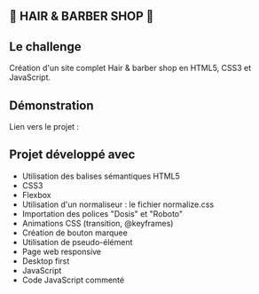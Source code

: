 ## 💇 HAIR & BARBER SHOP 💈

## Le challenge

Création d'un site complet Hair & barber shop en HTML5, CSS3 et JavaScript.

## Démonstration

Lien vers le projet :

## Projet développé avec

- Utilisation des balises sémantiques HTML5
- CSS3
- Flexbox
- Utilisation d'un normaliseur : le fichier normalize.css
- Importation des polices "Dosis" et "Roboto"
- Animations CSS (transition, @keyframes)
- Création de bouton marquee
- Utilisation de pseudo-élément
- Page web responsive
- Desktop first
- JavaScript
- Code JavaScript commenté
